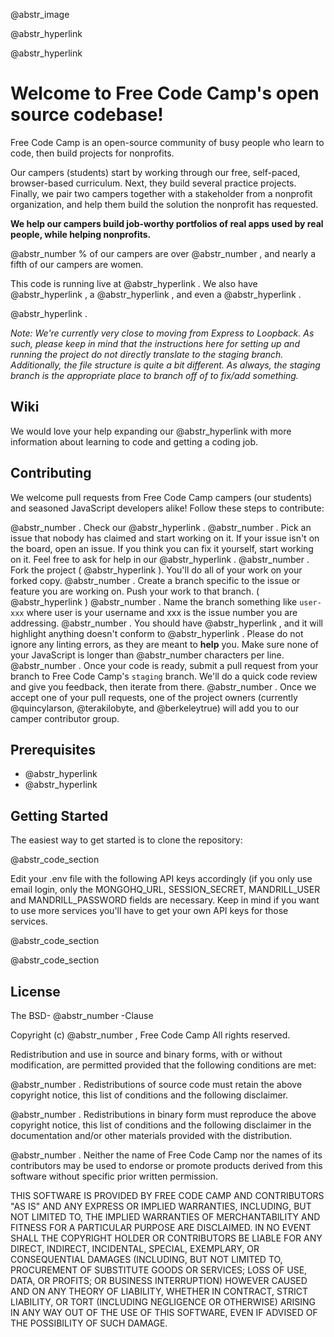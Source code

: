 @abstr_image 

@abstr_hyperlink 

@abstr_hyperlink 

# Welcome to Free Code Camp's open source codebase!

Free Code Camp is an open-source community of busy people who learn to code, then build projects for nonprofits.

Our campers (students) start by working through our free, self-paced, browser-based curriculum. Next, they build several practice projects. Finally, we pair two campers together with a stakeholder from a nonprofit organization, and help them build the solution the nonprofit has requested.

**We help our campers build job-worthy portfolios of real apps used by real people, while helping nonprofits.**

@abstr_number % of our campers are over @abstr_number , and nearly a fifth of our campers are women.

This code is running live at @abstr_hyperlink . We also have @abstr_hyperlink , a @abstr_hyperlink , and even a @abstr_hyperlink .

@abstr_hyperlink .

_Note: We're currently very close to moving from Express to Loopback. As such, please keep in mind that the instructions here for setting up and running the project do not directly translate to the staging branch. Additionally, the file structure is quite a bit different. As always, the staging branch is the appropriate place to branch off of to fix/add something._

## Wiki

We would love your help expanding our @abstr_hyperlink with more information about learning to code and getting a coding job.

## Contributing

We welcome pull requests from Free Code Camp campers (our students) and seasoned JavaScript developers alike! Follow these steps to contribute:

@abstr_number . Check our @abstr_hyperlink . @abstr_number . Pick an issue that nobody has claimed and start working on it. If your issue isn't on the board, open an issue. If you think you can fix it yourself, start working on it. Feel free to ask for help in our @abstr_hyperlink . @abstr_number . Fork the project ( @abstr_hyperlink ). You'll do all of your work on your forked copy. @abstr_number . Create a branch specific to the issue or feature you are working on. Push your work to that branch. ( @abstr_hyperlink ) @abstr_number . Name the branch something like `user-xxx` where user is your username and xxx is the issue number you are addressing. @abstr_number . You should have @abstr_hyperlink , and it will highlight anything doesn't conform to @abstr_hyperlink . Please do not ignore any linting errors, as they are meant to **help** you. Make sure none of your JavaScript is longer than @abstr_number characters per line. @abstr_number . Once your code is ready, submit a pull request from your branch to Free Code Camp's `staging` branch. We'll do a quick code review and give you feedback, then iterate from there. @abstr_number . Once we accept one of your pull requests, one of the project owners (currently @quincylarson, @terakilobyte, and @berkeleytrue) will add you to our camper contributor group.

## Prerequisites

  * @abstr_hyperlink 
  * @abstr_hyperlink 



## Getting Started

The easiest way to get started is to clone the repository:

@abstr_code_section 

Edit your .env file with the following API keys accordingly (if you only use email login, only the MONGOHQ_URL, SESSION_SECRET, MANDRILL_USER and MANDRILL_PASSWORD fields are necessary. Keep in mind if you want to use more services you'll have to get your own API keys for those services.

@abstr_code_section 

@abstr_code_section 

## License

The BSD- @abstr_number -Clause

Copyright (c) @abstr_number , Free Code Camp All rights reserved.

Redistribution and use in source and binary forms, with or without modification, are permitted provided that the following conditions are met:

@abstr_number . Redistributions of source code must retain the above copyright notice, this list of conditions and the following disclaimer.

@abstr_number . Redistributions in binary form must reproduce the above copyright notice, this list of conditions and the following disclaimer in the documentation and/or other materials provided with the distribution.

@abstr_number . Neither the name of Free Code Camp nor the names of its contributors may be used to endorse or promote products derived from this software without specific prior written permission.

THIS SOFTWARE IS PROVIDED BY FREE CODE CAMP AND CONTRIBUTORS "AS IS" AND ANY EXPRESS OR IMPLIED WARRANTIES, INCLUDING, BUT NOT LIMITED TO, THE IMPLIED WARRANTIES OF MERCHANTABILITY AND FITNESS FOR A PARTICULAR PURPOSE ARE DISCLAIMED. IN NO EVENT SHALL THE COPYRIGHT HOLDER OR CONTRIBUTORS BE LIABLE FOR ANY DIRECT, INDIRECT, INCIDENTAL, SPECIAL, EXEMPLARY, OR CONSEQUENTIAL DAMAGES (INCLUDING, BUT NOT LIMITED TO, PROCUREMENT OF SUBSTITUTE GOODS OR SERVICES; LOSS OF USE, DATA, OR PROFITS; OR BUSINESS INTERRUPTION) HOWEVER CAUSED AND ON ANY THEORY OF LIABILITY, WHETHER IN CONTRACT, STRICT LIABILITY, OR TORT (INCLUDING NEGLIGENCE OR OTHERWISE) ARISING IN ANY WAY OUT OF THE USE OF THIS SOFTWARE, EVEN IF ADVISED OF THE POSSIBILITY OF SUCH DAMAGE.
